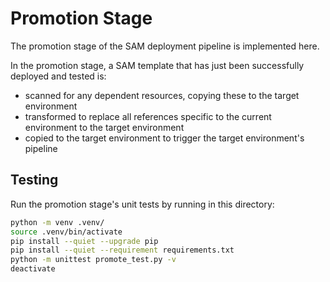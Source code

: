 # Promotion Stage

The promotion stage of the SAM deployment pipeline is implemented here.

In the promotion stage, a SAM template that has just been successfully deployed and tested is:

* scanned for any dependent resources, copying these to the target environment
* transformed to replace all references specific to the current environment to the target environment
* copied to the target environment to trigger the target environment's pipeline

## Testing

Run the promotion stage's unit tests by running in this directory:

```bash
python -m venv .venv/
source .venv/bin/activate
pip install --quiet --upgrade pip
pip install --quiet --requirement requirements.txt
python -m unittest promote_test.py -v
deactivate
```
